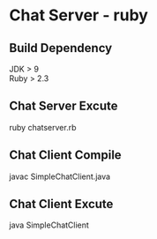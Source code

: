 Chat Server - ruby
=================

Build Dependency
-----------
JDK > 9<br>
Ruby > 2.3

Chat Server Excute
------------------
ruby chatserver.rb

Chat Client Compile
-----------------------
javac SimpleChatClient.java

Chat Client Excute
------------------
java SimpleChatClient